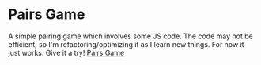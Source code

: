 # Pairs Game
A simple pairing game which involves some JS code. The code may not be efficient, so I'm refactoring/optimizing it as I learn new things. For now it just works. Give it a try! 
[Pairs Game](https://scriptax.github.io/pairs_game/)
